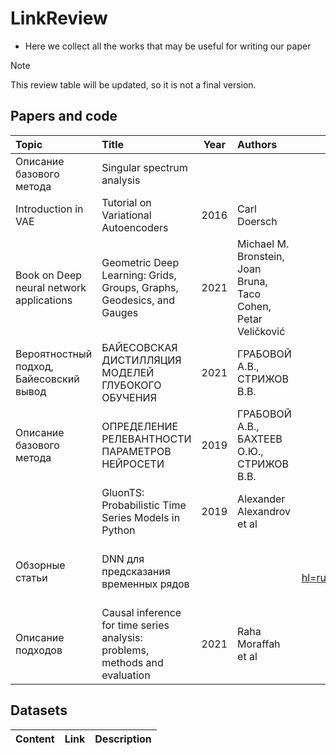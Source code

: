 # LinkReview

- Here we collect all the works that may be useful for writing our paper

> [!NOTE]
> This review table will be updated, so it is not a final version.

## Papers and code

| Topic | Title | Year | Authors | Paper | Code | Summary |
| :--- | :--- | :---: | :--- | :---: | :---: | :--- |
| Описание базового метода | Singular spectrum analysis | |   | [Wikipedia](https://en.wikipedia.org/wiki/Singular_spectrum_analysis) |  | TODO |
| Introduction in VAE | Tutorial on Variational Autoencoders | 2016 | Carl Doersch | [arXiv](https://arxiv.org/pdf/1606.05908) |  | TODO |
| Book on Deep neural network applications | Geometric Deep Learning: Grids, Groups, Graphs, Geodesics, and Gauges | 2021 | Michael M. Bronstein, Joan Bruna, Taco Cohen, Petar Veličković | [arXiv](https://arxiv.org/abs/2104.13478) |  | TODO |
| Вероятностный подход, Байесовский вывод | БАЙЕСОВСКАЯ ДИСТИЛЛЯЦИЯ МОДЕЛЕЙ ГЛУБОКОГО ОБУЧЕНИЯ | 2021 | ГРАБОВОЙ А.В., СТРИЖОВ В.В. | [elibrary](https://www.elibrary.ru/download/elibrary_47153357_60749642.pdf) |  | TODO |
| Описание базового метода | ОПРЕДЕЛЕНИЕ РЕЛЕВАНТНОСТИ ПАРАМЕТРОВ НЕЙРОСЕТИ | 2019 | ГРАБОВОЙ А.В., БАХТЕЕВ О.Ю., СТРИЖОВ В.В. | [elibrary](https://www.elibrary.ru/download/elibrary_38233330_67232949.pdf) |  | есть полезные ссылки |
|  | GluonTS: Probabilistic Time Series Models in Python | 2019 | Alexander Alexandrov et al | [arXiv](https://arxiv.org/pdf/1906.05264) |  |  |
| Обзорные статьи | DNN для предсказания временных рядов | |  | https://scholar.google.com/scholar?hl=ru&as_sdt=2007&as_ylo=2021&as_rr=1&q=Deep+learning+parameter+space+analysis+for+time+series+forecasting |  | TODO: выбрать из выдачи хорошие |
| Описание подходов | Causal inference for time series analysis: problems, methods and evaluation | 2021 | Raha Moraffah et al | [Springer](https://link.springer.com/article/10.1007/s10115-021-01621-0) | TODO |

## Datasets

| Content | Link | Description |
| :--- | :---: | :--- |
